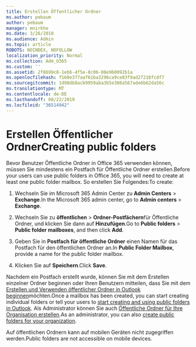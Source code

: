```yaml
---
title: Erstellen Öffentlicher Ordner
ms.author: pebaum
author: pebaum
manager: mnirkhe
ms.date: 3/26/2018
ms.audience: Admin
ms.topic: article
ROBOTS: NOINDEX, NOFOLLOW
localization_priority: Normal
ms.collection: Adm_O365
ms.custom: ''
ms.assetid: 2f8699c8-1eb6-4f5e-8c06-08e960092b1a
ms.openlocfilehash: f168e377aaf61ba3296ca9ce83f9ad27218fcdf7
ms.sourcegitcommit: 1d98db8acb9959aba3b5e308a567ade6b62da56c
ms.translationtype: MT
ms.contentlocale: de-DE
ms.lasthandoff: 08/22/2019
ms.locfileid: "36514942"
---
```

# <a name="creating-public-folders"></a><span data-ttu-id="526f1-102">Erstellen Öffentlicher Ordner</span><span class="sxs-lookup"><span data-stu-id="526f1-102">Creating public folders</span></span>

<span data-ttu-id="526f1-103">Bevor Benutzer Öffentliche Ordner in Office 365 verwenden können, müssen Sie mindestens ein Postfach für Öffentliche Ordner erstellen.</span><span class="sxs-lookup"><span data-stu-id="526f1-103">Before your users can use public folders in Office 365, you will need to create at least one public folder mailbox.</span></span> <span data-ttu-id="526f1-104">So erstellen Sie Folgendes:</span><span class="sxs-lookup"><span data-stu-id="526f1-104">To create:</span></span>
  
1. <span data-ttu-id="526f1-105">Wechseln Sie im Microsoft 365 Admin Center zu **Admin Centers** \> **Exchange**.</span><span class="sxs-lookup"><span data-stu-id="526f1-105">In the Microsoft 365 admin center, go to **Admin centers** \> **Exchange**.</span></span>
    
2. <span data-ttu-id="526f1-106">Wechseln Sie zu **öffentlichen** \> **Ordner-Postfächern**für Öffentliche Ordner, und klicken Sie dann auf **Hinzufügen**.</span><span class="sxs-lookup"><span data-stu-id="526f1-106">Go to **Public folders** \> **Public folder mailboxes**, and then click **Add**.</span></span>
    
3. <span data-ttu-id="526f1-107">Geben Sie in **Postfach für öffentliche Ordner** einen Namen für das Postfach für den öffentlichen Ordner an.</span><span class="sxs-lookup"><span data-stu-id="526f1-107">In **Public Folder Mailbox**, provide a name for the public folder mailbox.</span></span>
    
4. <span data-ttu-id="526f1-108">Klicken Sie auf **Speichern**.</span><span class="sxs-lookup"><span data-stu-id="526f1-108">Click **Save**.</span></span>
    
<span data-ttu-id="526f1-109">Nachdem ein Postfach erstellt wurde, können Sie mit dem Erstellen einzelner Ordner beginnen oder Ihren Benutzern mitteilen, dass Sie mit dem [Erstellen und Verwenden öffentlicher Ordner in Outlook beginnen](https://support.office.com/article/Create-and-share-a-public-folder-in-Outlook-a2835011-d524-4a5c-a207-05c159bb2a97)möchten.</span><span class="sxs-lookup"><span data-stu-id="526f1-109">Once a mailbox has been created, you can start creating individual folders or tell your users to [start creating and using public folders in Outlook](https://support.office.com/article/Create-and-share-a-public-folder-in-Outlook-a2835011-d524-4a5c-a207-05c159bb2a97).</span></span> <span data-ttu-id="526f1-110">Als Administrator können Sie auch [Öffentliche Ordner für Ihre Organisation erstellen](https://technet.microsoft.com/library/bb691104%28v=exchg.150%29.aspx).</span><span class="sxs-lookup"><span data-stu-id="526f1-110">As an administrator, you can also [create public folders for your organization](https://technet.microsoft.com/library/bb691104%28v=exchg.150%29.aspx).</span></span>
  
<span data-ttu-id="526f1-111">Auf öffentlichen Ordnern kann auf mobilen Geräten nicht zugegriffen werden.</span><span class="sxs-lookup"><span data-stu-id="526f1-111">Public folders are not accessible on mobile devices.</span></span>
  

